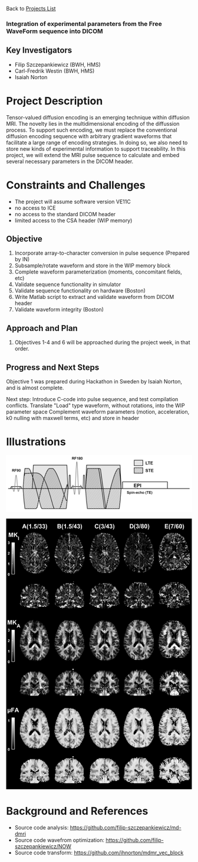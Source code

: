 Back to [Projects List](../../README.md#ProjectsList)

### Integration of experimental parameters from the Free WaveForm sequence into DICOM
## Key Investigators

- Filip Szczepankiewicz (BWH, HMS)
- Carl-Fredrik Westin (BWH, HMS)
- Isaiah Norton


# Project Description
Tensor-valued diffusion encoding is an emerging technique within diffusion MRI. The novelty lies in the multidimensional encoding of the diffussion process.
To support such encoding, we must replace the conventional diffusion encoding sequence with arbitrary gradient waveforms that facilitate a large range of encoding strategies.
In doing so, we also need to store new kinds of experimental information to support traceability. In this project, we will extend the MRI pulse sequence to calculate and embed several necessary parameters in the DICOM header.

# Constraints and Challenges
- The project will assume software version VE11C
- no access to ICE
- no access to the standard DICOM header
- limited access to the CSA header (WIP memory)

## Objective

1. Incorporate array-to-character conversion in pulse sequence (Prepared by IN)
1. Subsample/rotate waveform and store in the WIP memory block
1. Complete waveform parameterization (moments, concomitant fields, etc)
1. Validate sequence functionality in simulator
1. Validate sequence functionality on hardware (Boston)
1. Write Matlab script to extract and validate waveform from DICOM header
1. Validate waveform integrity (Boston)

## Approach and Plan

1. Objectives 1-4 and 6 will be approached during the project week, in that order.

## Progress and Next Steps

Objective 1 was prepared during Hackathon in Sweden by Isaiah Norton, and is almost complete.

Next step:
Introduce C-code into pulse sequence, and test compilation conflicts.
Translate "Load" type waveform, without rotations, into the WIP parameter space
Complement waveform parameters (motion, acceleration, k0 nulling with maxwell terms, etc) and store in header


# Illustrations

![Example waveform that compares a conventional Stejskal-Tanner experiment (gray) to freely modulated gradient waveforms that produce spherical tensor encoding.](seq.png)

![Parameters supported by tensor-valued diffusion encoding at multiple MRI systems](pars.png)

# Background and References

<!--Use this space for information that may help people better understand your project, like links to papers, source code, or data.-->

- Source code analysis: https://github.com/filip-szczepankiewicz/md-dmri
- Source code wavefrom optimization: https://github.com/filip-szczepankiewicz/NOW
- Source code transform: https://github.com/ihnorton/mdmr_vec_block
